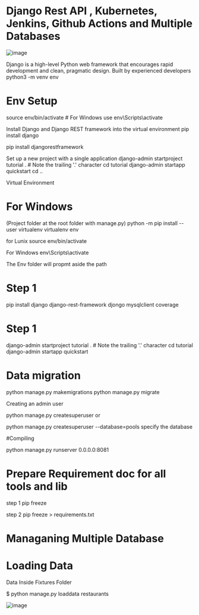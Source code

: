 # Django Rest API , Kubernetes, Jenkins, Github Actions and Multiple Databases
![image](https://github.com/joelwembo/Django-restful-api-postgres-kubernetes-poc/assets/19718580/d00f0e7d-050d-454c-8d6b-f8890eb1f506)

Django is a high-level Python web framework that encourages rapid development and clean, pragmatic design. Built by experienced developers
python3 -m venv env 

# Env Setup
source env/bin/activate   # For Windows use env\Scripts\activate

Install Django and Django REST framework into the virtual environment
pip install django 

pip install djangorestframework

Set up a new project with a single application
django-admin startproject tutorial . # Note the trailing '.' character cd tutorial django-admin startapp quickstart cd ..

Virtual Environment

# For Windows

(Project folder at the root folder with manage.py) python -m pip install --user virtualenv virtualenv env

for Lunix source env/bin/activate

For Windows env\Scripts\activate

The Env folder will propmt aside the path

# Step 1

pip install django django-rest-framework djongo mysqlclient coverage

# Step 1
django-admin startproject tutorial . # Note the trailing '.' character cd tutorial django-admin startapp quickstart

# Data migration
python manage.py makemigrations python manage.py migrate

Creating an admin user

python manage.py createsuperuser or

python manage.py createsuperuser --database=pools specify the database

#Compiling

python manage.py runserver 0.0.0.0:8081

# Prepare Requirement doc for all tools and lib

 step 1 pip freeze 

 step 2 pip freeze > requirements.txt

# Managaning Multiple Database

# Loading Data

Data Inside Fixtures Folder

$ python manage.py loaddata restaurants

![image](https://github.com/joelwembo/Django-restful-api-postgres-kubernetes-poc/assets/19718580/7b4dc37b-3fc0-462f-a44a-28febddcf716)

